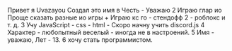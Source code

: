 
Привет я Uvazayou Создал это имя в Честь - Уважаю 
2
Играю глар ио Проще сказать разные ио игры + Играю кс го - стендофф 2 - роблокс и т. д.
3
Учу JavaScript - css - html - Скоро начну учить discord.js
4
Характер - любопытный веселый - иногда не в настроений.
5
Имя - уважаю, Лет - 13.
6
хочу стать программистом.
